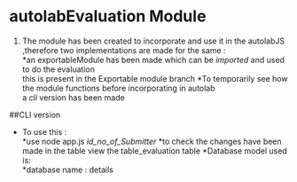 # autolabEvaluation Module
1. The module has been created to incorporate and use it in the autolabJS ,therefore two implementations are made for the same :  
   *an exportableModule has been made which can be _imported_ and used to do the evaluation  
   		this is present in the Exportable module branch
   *To temporarily see how the module functions  before incorporating in autolab  
   	a *cli* version has been made

##CLI version
* To use this :  
	*use node app.js *id_no_of_Submitter*
	*to check the changes have been made in the table view the table_evaluation table
*Database model used is:  
	*database name : details
	
   
    
